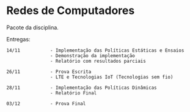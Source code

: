 # Redes de Computadores
Pacote da disciplina.

Entregas:
```
14/11           - Implementação das Políticas Estáticas e Ensaios
                - Demonstração da implementação
                - Relatório com resultados parciais
```

```
26/11           - Prova Escrita
                - LTE e Tecnologias IoT (Tecnologias sem fio)
```

```
28/11           - Implementação das Políticas Dinâmicas
                - Relatório Final
```

```
03/12           - Prova Final    
```
